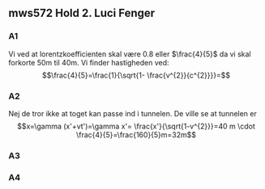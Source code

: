 ## mws572 Hold 2. Luci Fenger

### A1
Vi ved at lorentzkoefficienten skal være 0.8 eller $\frac{4}{5}$ da vi skal forkorte 50m til 40m.
Vi finder hastigheden ved:
$$\frac{4}{5}=\frac{1}{\sqrt{1- \frac{v^{2}}{c^{2}}}}=$$
### A2
Nej de tror ikke at toget kan passe ind i tunnelen. De ville se at tunnelen er $$x=\gamma (x'+vt')=\gamma x'= \frac{x'}{\sqrt{1-v^{2}}}=40 m \cdot \frac{4}{5}=\frac{160}{5}m=32m$$

### A3

### A4
